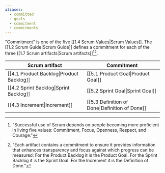 ```yaml
---
aliases:
  - committed
  - goals
  - commitment
  - commitments
---
```

"Commitment" is one of the five [[1.4 Scrum Values|Scrum Values]]. The [[1.2 Scrum Guide|Scrum Guide]] defines a commitment for each of the three [[1.7 Scrum artifacts|Scrum artifacts]][^successful-use][^each-artifact].

| Scrum artifact                           | Commitment                                     |
| ---------------------------------------- | ---------------------------------------------- |
| [[4.1 Product Backlog\|Product Backlog]] | [[5.1 Product Goal\|Product Goal]]             |
| [[4.2 Sprint Backlog\|Sprint Backlog]]   | [[5.2 Sprint Goal\|Sprint Goal]]               |
| [[4.3 Increment\|Increment]]             | [[5.3 Definition of Done\|Definition of Done]] |
[^successful-use]: "Successful use of Scrum depends on people becoming more proficient in living five values: Commitment, Focus, Openness, Respect, and Courage."[^scrum-guide-2020]
[^each-artifact]: "Each artifact contains a commitment to ensure it provides information that enhances transparency and focus against which progress can be measured: For the Product Backlog it is the Product Goal. For the Sprint Backlog it is the Sprint Goal. For the Increment it is the Definition of Done."[^scrum-guide-2020]

[^scrum-guide-2020]: [[1.2 Scrum Guide|Scrum Guide (2020)]]